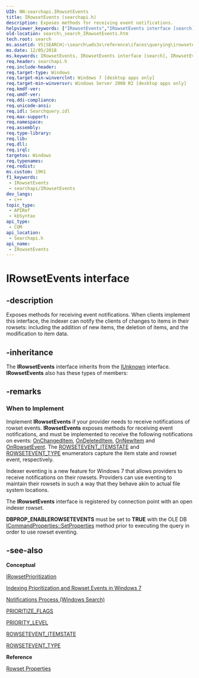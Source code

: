 ```yaml
---
UID: NN:searchapi.IRowsetEvents
title: IRowsetEvents (searchapi.h)
description: Exposes methods for receiving event notifications.
helpviewer_keywords: ["IRowsetEvents","IRowsetEvents interface [search]","IRowsetEvents interface [search]","described","_search_IRowsetEvents","search._search_IRowsetEvents","searchapi/IRowsetEvents"]
old-location: search\_search_IRowsetEvents.htm
tech.root: search
ms.assetid: VS|SEARCH|~\search\wds3x\reference\ifaces\querying\irowsetevents\irowsetevents.htm
ms.date: 12/05/2018
ms.keywords: IRowsetEvents, IRowsetEvents interface [search], IRowsetEvents interface [search],described, _search_IRowsetEvents, search._search_IRowsetEvents, searchapi/IRowsetEvents
req.header: searchapi.h
req.include-header: 
req.target-type: Windows
req.target-min-winverclnt: Windows 7 [desktop apps only]
req.target-min-winversvr: Windows Server 2008 R2 [desktop apps only]
req.kmdf-ver: 
req.umdf-ver: 
req.ddi-compliance: 
req.unicode-ansi: 
req.idl: Searchquery.idl
req.max-support: 
req.namespace: 
req.assembly: 
req.type-library: 
req.lib: 
req.dll: 
req.irql: 
targetos: Windows
req.typenames: 
req.redist: 
ms.custom: 19H1
f1_keywords:
 - IRowsetEvents
 - searchapi/IRowsetEvents
dev_langs:
 - c++
topic_type:
 - APIRef
 - kbSyntax
api_type:
 - COM
api_location:
 - Searchapi.h
api_name:
 - IRowsetEvents
---
```


# IRowsetEvents interface


## -description

Exposes methods for receiving event notifications. When clients implement this interface, the indexer can notify the clients of changes to items in their rowsets: including the addition of new items, the deletion of items, and the modification to item data.

## -inheritance

The <b>IRowsetEvents</b> interface inherits from the <a href="/windows/desktop/api/unknwn/nn-unknwn-iunknown">IUnknown</a> interface. <b>IRowsetEvents</b> also has these types of members:

## -remarks

<h3><a id="When_to_Implement"></a><a id="when_to_implement"></a><a id="WHEN_TO_IMPLEMENT"></a>When to Implement</h3>
Implement <b>IRowsetEvents</b> if your provider needs to receive notifications of rowset events. <b>IRowsetEvents</b> exposes methods for receiving event notifications, and must be implemented to receive the following notifications on events: <a href="/windows/win32/api/searchapi/ne-searchapi-rowsetevent_itemstate">OnChangedItem</a>, <a href="/windows/desktop/api/searchapi/nf-searchapi-irowsetevents-ondeleteditem">OnDeletedItem</a>, <a href="/windows/desktop/api/searchapi/nf-searchapi-irowsetevents-onnewitem">OnNewItem</a> and <a href="/windows/desktop/api/searchapi/nf-searchapi-irowsetevents-onrowsetevent">OnRowsetEvent</a>. The <a href="/windows/win32/api/searchapi/ne-searchapi-rowsetevent_itemstate">ROWSETEVENT_ITEMSTATE</a> and <a href="/windows/win32/api/searchapi/ne-searchapi-rowsetevent_type">ROWSETEVENT_TYPE</a> enumerators capture the item state and rowset event, respectively. 

Indexer eventing is a new feature for Windows 7 that allows providers to receive notifications on their rowsets. Providers can use eventing to maintain their rowsets in such a way that they behave akin to actual file system locations.

The <b>IRowsetEvents</b> interface is registered by connection point with an open indexer rowset.

<b>DBPROP_ENABLEROWSETEVENTS</b> must be set to <b>TRUE</b> with the OLE DB <a href="/previous-versions/windows/desktop/ms711497(v=vs.85)">ICommandProperties::SetProperties</a> method prior to executing the query in order to use rowset eventing.

## -see-also

<b>Conceptual</b>



<a href="/windows/desktop/api/searchapi/nn-searchapi-irowsetprioritization">IRowsetPrioritization</a>



<a href="/windows/desktop/search/indexing-prioritization-and-rowset-events">Indexing Prioritization and Rowset Events in Windows 7</a>



<a href="/windows/desktop/search/-search-3x-wds-support">Notifications Process (Windows Search)</a>



<a href="/windows/win32/api/searchapi/ne-searchapi-tagprioritize_flags">PRIORITIZE_FLAGS</a>



<a href="/windows/win32/api/searchapi/ne-searchapi-priority_level">PRIORITY_LEVEL</a>



<a href="/windows/win32/api/searchapi/ne-searchapi-rowsetevent_itemstate">ROWSETEVENT_ITEMSTATE</a>



<a href="/windows/win32/api/searchapi/ne-searchapi-rowsetevent_type">ROWSETEVENT_TYPE</a>



<b>Reference</b>



<a href="/windows/desktop/search/-search-sql-rowset-properties">Rowset Properties</a>
